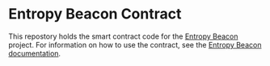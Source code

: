 # Entropy Beacon Contract

This repostory holds the smart contract code for the [Entropy Beacon](https://entropiclabs.io/beacon) project. For information on how to use the contract, see the [Entropy Beacon documentation](https://entropiclabs.io/beacon/docs/quickstart).